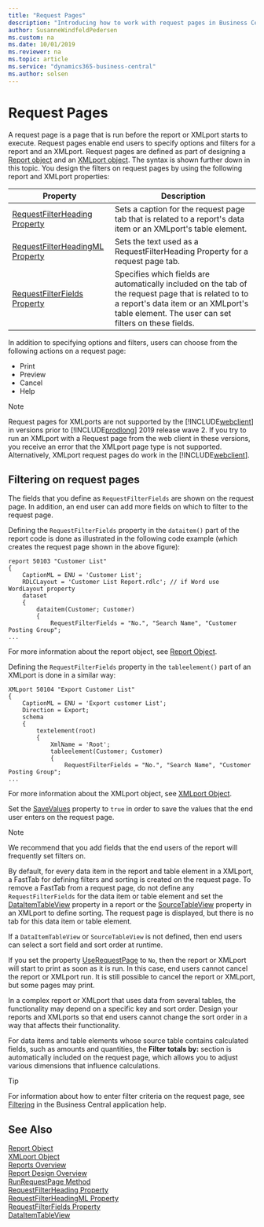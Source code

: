 ```yaml
---
title: "Request Pages"
description: "Introducing how to work with request pages in Business Central."
author: SusanneWindfeldPedersen
ms.custom: na
ms.date: 10/01/2019
ms.reviewer: na
ms.topic: article
ms.service: "dynamics365-business-central"
ms.author: solsen
---
```


# Request Pages

A request page is a page that is run before the report or XMLport starts to execute. Request pages enable end users to specify options and filters for a report and an XMLport. Request pages are defined as part of designing a [Report object](devenv-report-object.md) and an [XMLport object](devenv-XMLport-object.md). The syntax is shown further down in this topic. You design the filters on request pages by using the following report and XMLport properties:

|Property|Description|
|--------|-----------|
|[RequestFilterHeading Property](properties/devenv-requestfilterheading-property.md)|Sets a caption for the request page tab that is related to a report's data item or an XMLport's table element.|
|[RequestFilterHeadingML Property](properties/devenv-requestfilterheadingml-property.md)|Sets the text used as a RequestFilterHeading Property for a request page tab.|
|[RequestFilterFields Property](properties/devenv-requestfilterfields-property.md)|Specifies which fields are automatically included on the tab of the request page that is related  to to a report's data item or an XMLport's table element. The user can set filters on these fields. |

In addition to specifying options and filters, users can choose from the following actions on a request page:

- Print
- Preview
- Cancel
- Help

> [!NOTE]  
> Request pages for XMLports are not supported by the [!INCLUDE[webclient](includes/webclient.md)] in versions prior to [!INCLUDE[prodlong](includes/prodlong.md)] 2019 release wave 2. If you try to run an XMLport with a Request page from the web client in these versions, you receive an error that the XMLport page type is not supported. Alternatively, XMLport request pages do work in the [!INCLUDE[webclient](includes/nav_windows_md.md)].

## Filtering on request pages

The fields that you define as `RequestFilterFields` are shown on the request page. In addition, an end user can add more fields on which to filter to the request page. 

Defining the `RequestFilterFields` property in the `dataitem()` part of the report code is done as illustrated in the following code example (which creates the request page shown in the above figure):  

```
report 50103 "Customer List"
{
    CaptionML = ENU = 'Customer List';
    RDLCLayout = 'Customer List Report.rdlc'; // if Word use WordLayout property
    dataset
    {
        dataitem(Customer; Customer)
        {
            RequestFilterFields = "No.", "Search Name", "Customer Posting Group";
...
```
For more information about the report object, see [Report Object](devenv-report-object.md).

Defining the `RequestFilterFields` property in the `tableelement()` part of an XMLport is done in a similar way:  

```
XMLport 50104 "Export Customer List"
{
    CaptionML = ENU = 'Export customer List';
    Direction = Export;
    schema
    {
        textelement(root)
        {
            XmlName = 'Root';
            tableelement(Customer; Customer)
            {
                RequestFilterFields = "No.", "Search Name", "Customer Posting Group";
...
```

For more information about the XMLport object, see [XMLport Object](devenv-XMLport-object.md).

Set the [SaveValues](properties/devenv-savevalues-property.md) property to `true` in order to save the values that the end user enters on the request page.

> [!NOTE]  
> We recommend that you add fields that the end users of the report will frequently set filters on.

By default, for every data item in the report and table element in a XMLport, a FastTab for defining filters and sorting is created on the request page. To remove a FastTab from a request page, do not define any `RequestFilterFields` for the data item or table element and set the [DataItemTableView](properties/devenv-dataitemtableview-property.md) property in a report or the [SourceTableView](properties/devenv-sourcetableview-XMLports-property.md) property in an XMLport to define sorting. The request page is displayed, but there is no tab for this data item or table element.

If a `DataItemTableView` or `SourceTableView` is not defined, then end users can select a sort field and sort order at runtime.

If you set the property [UseRequestPage](properties/devenv-userequestpage-property.md) to `No`, then the report or XMLport will start to print as soon as it is run. In this case, end users cannot cancel the report or XMLport run. It is still possible to cancel the report or XMLport, but some pages may print.

In a complex report or XMLport that uses data from several tables, the functionality may depend on a specific key and sort order. Design your reports and XMLports so that end users cannot change the sort order in a way that affects their functionality.

For data items and table elements whose source table contains calculated fields, such as amounts and quantities, the **Filter totals by:** section is automatically included on the request page, which allows you to adjust various dimensions that influence calculations.

> [!TIP]
> For information about how to enter filter criteria on the request page, see [Filtering](https://docs.microsoft.com/dynamics365/business-central/ui-enter-criteria-filters#-filtering) in the Business Central application help.

## See Also
[Report Object](devenv-report-object.md)  
[XMLport Object](devenv-XMLport-object.md)  
[Reports Overview](devenv-reports.md)  
[Report Design Overview](devenv-report-design-overview.md)  
[RunRequestPage Method](methods-auto/report/reportinstance-runrequestpage-method.md)  
[RequestFilterHeading Property](properties/devenv-requestfilterheading-property.md)  
[RequestFilterHeadingML Property](properties/devenv-requestfilterheadingml-property.md)  
[RequestFilterFields Property](properties/devenv-requestfilterfields-property.md)  
[DataItemTableView](properties/devenv-dataitemtableview-property.md)  
